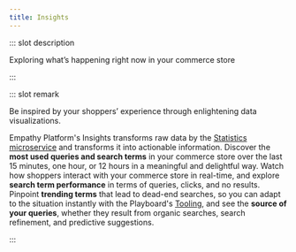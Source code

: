 ```yaml
---
title: Insights
---
```


::: slot description



Exploring what’s happening right now in your commerce store 


:::

::: slot remark



Be inspired by your shoppers’ experience through enlightening data visualizations.

Empathy Platform's Insights transforms raw data by the [Statistics microservice](../microservices/stats-service.md) and transforms it into actionable information. Discover the **most used queries and search terms** in your commerce store over the last 15 minutes, one hour, or 12 hours in a meaningful and delightful way. Watch how shoppers interact with your commerce store in real-time, and explore **search term performance** in terms of queries, clicks, and no results. Pinpoint **trending terms** that lead to dead-end searches, so you can adapt to the situation instantly with the Playboard's [Tooling](play-tooling.md), and see the **source of your queries**, whether they result from organic searches, search refinement, and predictive suggestions.


:::


<MoreInfo>
<Flex theme="links">
<GoTo title="Insights" to="/explore-empathy-platform/features/insights-overview"></GoTo>
<GoTo title="Analyze search & discovery" to="/explore-empathy-platform/analyze-search-and-discovery/"></GoTo>
<GoTo title="Stats API" to="/develop-empathy-platform/api-reference/statistics-api"></GoTo>
<GoTo title="Search trends with Terms" to="/explore-empathy-platform/analyze-search-and-discovery/use-terms"></GoTo>
<GoTo title="Query performance with Now" to="/explore-empathy-platform/analyze-search-and-discovery/use-now"></GoTo>
</Flex>
</MoreInfo>